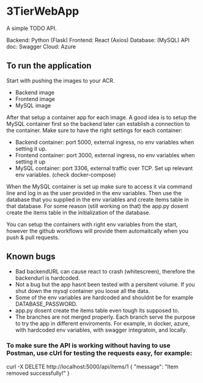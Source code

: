 # 3TierWebApp

A simple TODO API.

Backend: Python (Flask)
Frontend: React (Axios)
Database: (MySQL)
API doc: Swagger
Cloud: Azure

## To run the application 

Start with pushing the images to your ACR.

- Backend image
- Frontend image
- MySQL image

After that setup a container app for each image.
A good idea is to setup the MySQL container first so the backend later can establish a connection to the container.
Make sure to have the right settings for each container:

- Backend container: port 5000, external ingress, no env variables when setting it up.
- Frontend container: port 3000, external ingress, no env variables when setting it up
- MySQL container: port 3306, external traffic over TCP. Set up relevant env variables. (check docker-compose)

When the MySQL container is set up make sure to access it via command line and log in as the user provided in the env variables.
Then use the database that you supplied in the env variables and create items table in that database.
For some reason (still working on that) the app.py dosent create the items table in the initialization of the database.

You can setup the containers with right env variables from the start, however the github workflows will provide them automaitcally when you push & pull requests. 

## Known bugs

- Bad backendURL can cause react to crash (whitescreen), therefore the backendurl is hardcoded.
- Not a bug but the app hasnt been tested with a persitent volume. If you shut down the mysql container you loose all the data.
- Some of the env variables are hardcoded and shouldnt be for example DATABASE_PASSWORD.
- app.py dosent create the items table even tough its supposed to.
- The branches are not merged properly. Each branch serve the purpose to try the app in different enviroments. For example, in docker, azure, with hardcoded env variables, with swagger integratoin, and locally.


### To make sure the API is working without having to use Postman, use cUrl for testing the requests easy, for example:

curl -X DELETE http://localhost:5000/api/items/1
{
  "message": "Item removed successfully!"
}



